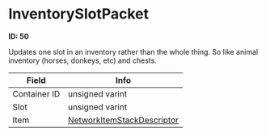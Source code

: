# InventorySlotPacket

__ID: 50__

Updates one slot in an inventory rather than the whole thing. So like animal inventory (horses, donkeys, etc) and chests.

<table><thead><tr><th>Field</th><th>Info</th></tr></thead><tbody>
<tr><td>Container ID</td><td>unsigned varint</td></tr>
<tr><td>Slot</td><td>unsigned varint</td></tr>
<tr><td>Item</td><td><a href="../types/NetworkItemStackDescriptor.md">NetworkItemStackDescriptor</a></td></tr>
</tbody></table>